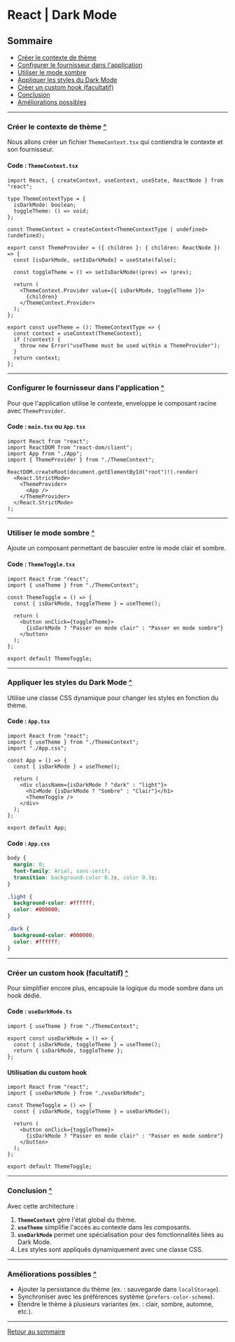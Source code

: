 # React | Dark Mode

## Sommaire
- [Créer le contexte de thème](#créer-le-contexte-de-thème)
- [Configurer le fournisseur dans l'application](#configurer-le-fournisseur-dans-lapplication)
- [Utiliser le mode sombre](#utiliser-le-mode-sombre)
- [Appliquer les styles du Dark Mode](#appliquer-les-styles-du-dark-mode)
- [Créer un custom hook (facultatif)](#créer-un-custom-hook-facultatif)
- [Conclusion](#conclusion)
- [Améliorations possibles](#améliorations-possibles)

---

### Créer le contexte de thème [^](#sommaire)
Nous allons créer un fichier `ThemeContext.tsx` qui contiendra le contexte et son fournisseur.

#### Code : `ThemeContext.tsx`
```tsx
import React, { createContext, useContext, useState, ReactNode } from "react";

type ThemeContextType = {
  isDarkMode: boolean;
  toggleTheme: () => void;
};

const ThemeContext = createContext<ThemeContextType | undefined>(undefined);

export const ThemeProvider = ({ children }: { children: ReactNode }) => {
  const [isDarkMode, setIsDarkMode] = useState(false);

  const toggleTheme = () => setIsDarkMode((prev) => !prev);

  return (
    <ThemeContext.Provider value={{ isDarkMode, toggleTheme }}>
      {children}
    </ThemeContext.Provider>
  );
};

export const useTheme = (): ThemeContextType => {
  const context = useContext(ThemeContext);
  if (!context) {
    throw new Error("useTheme must be used within a ThemeProvider");
  }
  return context;
};
```

---

### Configurer le fournisseur dans l'application [^](#sommaire)
Pour que l'application utilise le contexte, enveloppe le composant racine avec `ThemeProvider`.

#### Code : `main.tsx` ou `App.tsx`
```tsx
import React from "react";
import ReactDOM from "react-dom/client";
import App from "./App";
import { ThemeProvider } from "./ThemeContext";

ReactDOM.createRoot(document.getElementById("root")!).render(
  <React.StrictMode>
    <ThemeProvider>
      <App />
    </ThemeProvider>
  </React.StrictMode>
);
```

---

### Utiliser le mode sombre [^](#sommaire)
Ajoute un composant permettant de basculer entre le mode clair et sombre.

#### Code : `ThemeToggle.tsx`
```tsx
import React from "react";
import { useTheme } from "./ThemeContext";

const ThemeToggle = () => {
  const { isDarkMode, toggleTheme } = useTheme();

  return (
    <button onClick={toggleTheme}>
      {isDarkMode ? "Passer en mode clair" : "Passer en mode sombre"}
    </button>
  );
};

export default ThemeToggle;
```

---

### Appliquer les styles du Dark Mode [^](#sommaire)
Utilise une classe CSS dynamique pour changer les styles en fonction du thème.

#### Code : `App.tsx`
```tsx
import React from "react";
import { useTheme } from "./ThemeContext";
import "./App.css";

const App = () => {
  const { isDarkMode } = useTheme();

  return (
    <div className={isDarkMode ? "dark" : "light"}>
      <h1>Mode {isDarkMode ? "Sombre" : "Clair"}</h1>
      <ThemeToggle />
    </div>
  );
};

export default App;
```

#### Code : `App.css`
```css
body {
  margin: 0;
  font-family: Arial, sans-serif;
  transition: background-color 0.3s, color 0.3s;
}

.light {
  background-color: #ffffff;
  color: #000000;
}

.dark {
  background-color: #000000;
  color: #ffffff;
}
```

---

### Créer un custom hook (facultatif) [^](#sommaire)
Pour simplifier encore plus, encapsule la logique du mode sombre dans un hook dédié.

#### Code : `useDarkMode.ts`
```tsx
import { useTheme } from "./ThemeContext";

export const useDarkMode = () => {
  const { isDarkMode, toggleTheme } = useTheme();
  return { isDarkMode, toggleTheme };
};
```

#### Utilisation du custom hook
```tsx
import React from "react";
import { useDarkMode } from "./useDarkMode";

const ThemeToggle = () => {
  const { isDarkMode, toggleTheme } = useDarkMode();

  return (
    <button onClick={toggleTheme}>
      {isDarkMode ? "Passer en mode clair" : "Passer en mode sombre"}
    </button>
  );
};

export default ThemeToggle;
```

---

### Conclusion [^](#sommaire)
Avec cette architecture :
1. **`ThemeContext`** gère l'état global du thème.
2. **`useTheme`** simplifie l'accès au contexte dans les composants.
3. **`useDarkMode`** permet une spécialisation pour des fonctionnalités liées au Dark Mode.
4. Les styles sont appliqués dynamiquement avec une classe CSS.

---

### Améliorations possibles [^](#sommaire)
- Ajouter la persistance du thème (ex. : sauvegarde dans `localStorage`).
- Synchroniser avec les préférences système (`prefers-color-scheme`).
- Étendre le thème à plusieurs variantes (ex. : clair, sombre, automne, etc.).

---

[Retour au sommaire](#sommaire)
